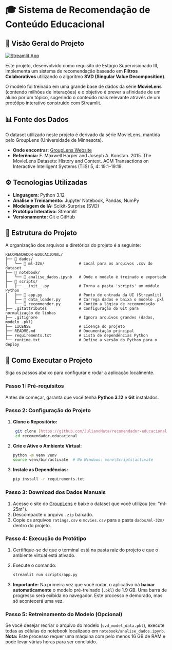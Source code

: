 # 🎓 Sistema de Recomendação de Conteúdo Educacional

## 🌟 Visão Geral do Projeto

[![Streamlit App](https://static.streamlit.io/badges/streamlit_badge_black_white.svg)](https://recomendador-educacional.streamlit.app/)

Este projeto, desenvolvido como requisito de Estágio Supervisionado III, implementa um sistema de recomendação baseado em **Filtros Colaborativos** utilizando o algoritmo **SVD (Singular Value Decomposition)**.

O modelo foi treinado em uma grande base de dados da série **MovieLens** (contendo milhões de interações) e o objetivo é prever a afinidade de um aluno por um tópico, sugerindo o conteúdo mais relevante através de um protótipo interativo construído com Streamlit.

## 📊 Fonte dos Dados

O dataset utilizado neste projeto é derivado da série MovieLens, mantida pelo GroupLens (Universidade de Minnesota).

* **Onde encontrar:** [GroupLens Website](https://grouplens.org/datasets/movielens/)
* **Referência:** F. Maxwell Harper and Joseph A. Konstan. 2015. The MovieLens Datasets: History and Context. ACM Transactions on Interactive Intelligent Systems (TiiS) 5, 4: 19:1–19:19.

## ⚙️ Tecnologias Utilizadas

* **Linguagem:** Python 3.12
* **Análise e Treinamento:** Jupyter Notebook, Pandas, NumPy
* **Modelagem de IA:** Scikit-Surprise (SVD)
* **Protótipo Interativo:** Streamlit
* **Versionamento:** Git e GitHub

## 📁 Estrutura do Projeto

A organização dos arquivos e diretórios do projeto é a seguinte:

```text
RECOMENDADOR-EDUCACIONAL/
├── 📂 dados/
│   └── 📂 ml-32m/               # Local para os arquivos .csv do dataset
├── 📂 notebook/
│   └── 📜 analise_dados.ipynb   # Onde o modelo é treinado e exportado
├── 📂 scripts/
│   ├── __init__.py             # Torna a pasta 'scripts' um módulo Python
│   ├── 🐍 app.py                # Ponto de entrada da UI (Streamlit)
│   ├── 🐍 data_loader.py        # Carrega dados e baixa o modelo .pkl
│   └── 🐍 recommender.py        # Contém a lógica de recomendação
├── .gitattributes              # Configuração do Git para normalização de linhas
├── .gitignore                  # Ignora arquivos grandes (dados, modelo .pkl)
├── LICENSE                     # Licença do projeto
├── README.md                   # Documentação principal
├── requirements.txt            # Lista de dependências Python
└── runtime.txt                 # Define a versão do Python para o deploy
```

## 🚀 Como Executar o Projeto

Siga os passos abaixo para configurar e rodar a aplicação localmente.

### Passo 1: Pré-requisitos

Antes de começar, garanta que você tenha **Python 3.12** e **Git** instalados.

### Passo 2: Configuração do Projeto

1. **Clone o Repositório:**

   ```bash
    git clone [https://github.com/JulianoMata/recomendador-educacional.git](https://github.com/JulianoMata/recomendador-educacional.git)
    cd recomendador-educacional
    ```

2. **Crie e Ative o Ambiente Virtual:**

    ```bash
    python -m venv venv
    source venv/bin/activate  # No Windows: venv\Scripts\activate
    ```

3. **Instale as Dependências:**

    ```bash
    pip install -r requirements.txt
    ```

### Passo 3: Download dos Dados Manuais

1. Acesse o site do [GroupLens](https://grouplens.org/datasets/movielens/) e baixe o dataset que você utilizou (ex: "ml-25m").
2. Descompacte o arquivo `.zip` baixado.
3. Copie os arquivos `ratings.csv` e `movies.csv` para a pasta `dados/ml-32m/` dentro do projeto.

### Passo 4: Execução do Protótipo

1. Certifique-se de que o terminal está na pasta raiz do projeto e que o ambiente virtual está ativado.
2. Execute o comando:

    ```bash
    streamlit run scripts/app.py
    ```

3. **Importante:** Na primeira vez que você rodar, o aplicativo irá **baixar automaticamente** o modelo pré-treinado (`.pkl`) de 1.9 GB. Uma barra de progresso será exibida no navegador. Este processo é demorado, mas só acontecerá uma vez.

### Passo 5: Retreinamento do Modelo (Opcional)

Se você desejar recriar o arquivo do modelo (`svd_model_data.pkl`), execute todas as células do notebook localizado em `notebook/analise_dados.ipynb`.
**Nota:** Este processo requer uma máquina com pelo menos 16 GB de RAM e pode levar várias horas para ser concluído.
